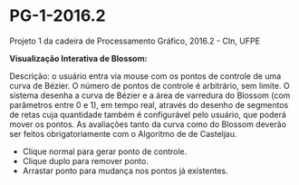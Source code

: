 # PG-1-2016.2

Projeto 1 da cadeira de Processamento Gráfico, 2016.2 - CIn, UFPE

**Visualização Interativa de Blossom:**

Descrição: o usuário entra via mouse com os pontos de controle de uma curva de Bézier. O número de pontos de controle é arbitrário, sem limite. O sistema desenha a curva de Bézier e a área de varredura do Blossom (com parâmetros entre 0 e 1), em tempo real, através do desenho de segmentos de retas cuja quantidade também é configurável pelo usuário, que poderá mover os pontos. As avaliações tanto da curva como do Blossom deverão ser feitos obrigatoriamente com o Algoritmo de de Casteljau.

- Clique normal para gerar ponto de controle.
- Clique duplo para remover ponto.
- Arrastar ponto para mudança nos pontos já existentes.

